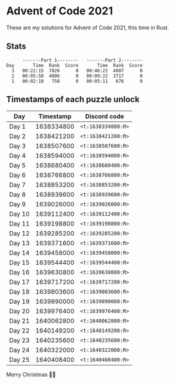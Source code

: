 # Advent of Code 2021

These are my solutions for Advent of Code 2021, this time in Rust.

## Stats

```text
      -------Part 1--------   -------Part 2--------
Day       Time  Rank  Score       Time  Rank  Score
  3   00:22:15  7826      0   00:46:22  4887      0
  2   00:05:58  4006      0   00:09:22  3717      0
  1   00:02:10   750      0   00:05:11   676      0
```

## Timestamps of each puzzle unlock

 Day    | Timestamp  | Discord code
--------|------------|--------------------
 Day 1  | 1638334800 | `<t:1638334800:R>`
 Day 2  | 1638421200 | `<t:1638421200:R>`
 Day 3  | 1638507600 | `<t:1638507600:R>`
 Day 4  | 1638594000 | `<t:1638594000:R>`
 Day 5  | 1638680400 | `<t:1638680400:R>`
 Day 6  | 1638766800 | `<t:1638766800:R>`
 Day 7  | 1638853200 | `<t:1638853200:R>`
 Day 8  | 1638939600 | `<t:1638939600:R>`
 Day 9  | 1639026000 | `<t:1639026000:R>`
 Day 10 | 1639112400 | `<t:1639112400:R>`
 Day 11 | 1639198800 | `<t:1639198800:R>`
 Day 12 | 1639285200 | `<t:1639285200:R>`
 Day 13 | 1639371600 | `<t:1639371600:R>`
 Day 14 | 1639458000 | `<t:1639458000:R>`
 Day 15 | 1639544400 | `<t:1639544400:R>`
 Day 16 | 1639630800 | `<t:1639630800:R>`
 Day 17 | 1639717200 | `<t:1639717200:R>`
 Day 18 | 1639803600 | `<t:1639803600:R>`
 Day 19 | 1639890000 | `<t:1639890000:R>`
 Day 20 | 1639976400 | `<t:1639976400:R>`
 Day 21 | 1640062800 | `<t:1640062800:R>`
 Day 22 | 1640149200 | `<t:1640149200:R>`
 Day 23 | 1640235600 | `<t:1640235600:R>`
 Day 24 | 1640322000 | `<t:1640322000:R>`
 Day 25 | 1640408400 | `<t:1640408400:R>`

Merry Christmas 🎄🦀
